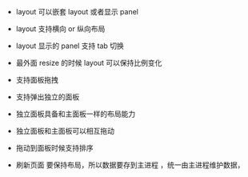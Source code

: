 - layout 可以嵌套 layout 或者显示 panel
- layout 支持横向 or 纵向布局
- layout 显示的 panel 支持 tab 切换
- 最外面 resize 的时候 layout 可以保持比例变化
- 支持面板拖拽

- 支持弹出独立的面板
- 独立面板具备和主面板一样的布局能力
- 独立面板和主面板可以相互拖动

- 拖动到面板时候支持排序

- 刷新页面 要保持布局，所以数据要存到主进程 ，统一由主进程维护数据，
